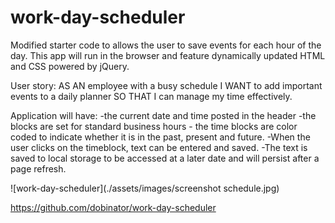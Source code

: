 # work-day-scheduler
Modified starter code to allows the user to save events for each hour of the day.  This app will run in the browser and feature dynamically updated HTML and CSS powered by jQuery.


User story: AS AN employee with a busy schedule
I WANT to add important events to a daily planner
SO THAT I can manage my time effectively. 

Application will have: 
    -the current date and time posted in the header
    -the blocks are set for standard business hours
    - the time blocks are color coded to indicate whether it is in the past, present and future.
    -When the user clicks on the timeblock, text can be entered and saved.
    -The text is saved to local storage to be accessed at a later date and will persist after a page refresh.



![work-day-scheduler](./assets/images/screenshot schedule.jpg)

https://github.com/dobinator/work-day-scheduler


